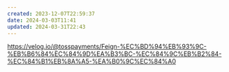 ```yaml
---
created: 2023-12-07T22:59:37
date: 2024-03-03T11:41
updated: 2024-03-31T22:43
---
```

https://velog.io/@tosspayments/Feign-%EC%BD%94%EB%93%9C-%EB%B6%84%EC%84%9D%EA%B3%BC-%EC%84%9C%EB%B2%84-%EC%84%B1%EB%8A%A5-%EA%B0%9C%EC%84%A0